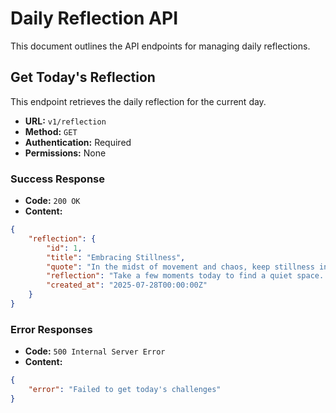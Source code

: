 
# Daily Reflection API

This document outlines the API endpoints for managing daily reflections.

## Get Today's Reflection

This endpoint retrieves the daily reflection for the current day.

- **URL:** `v1/reflection`
- **Method:** `GET`
- **Authentication:** Required
- **Permissions:** None

### Success Response

- **Code:** `200 OK`
- **Content:**

```json
{
    "reflection": {
        "id": 1,
        "title": "Embracing Stillness",
        "quote": "In the midst of movement and chaos, keep stillness inside of you.",
        "reflection": "Take a few moments today to find a quiet space. Close your eyes, breathe deeply, and simply be. Notice the sensations in your body, the thoughts in your mind, without judgment. This practice of stillness can bring clarity and peace to your day.",
        "created_at": "2025-07-28T00:00:00Z"
    }
}
```

### Error Responses

- **Code:** `500 Internal Server Error`
- **Content:**

```json
{
    "error": "Failed to get today's challenges"
}
```
